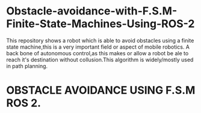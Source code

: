 # Obstacle-avoidance-with-F.S.M-Finite-State-Machines-Using-ROS-2
This repository shows a robot which is able to avoid obstacles using a finite state machine,this is a very important field or aspect of mobile robotics. A back bone of autonomous control,as this makes or allow a robot be ale to reach it's destination without collusion.This algorithm is widely/mostly used in path planning.


# OBSTACLE AVOIDANCE USING F.S.M ROS 2.
